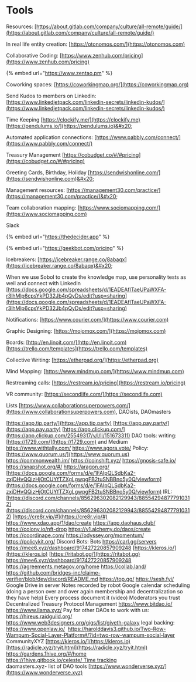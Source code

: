 # Tools

Resources: [https://about.gitlab.com/company/culture/all-remote/guide/](https://about.gitlab.com/company/culture/all-remote/guide/)

In real life entity creation: [https://otonomos.com/](https://otonomos.com)

Collaborative Coding: [https://www.zenhub.com/pricing](https://www.zenhub.com/pricing)

{% embed url="https://www.zentao.pm" %}

Coworking spaces: [https://coworkingmap.org/](https://coworkingmap.org)

Send Kudos to members on Linkedin: [https://www.linkedjetpack.com/linkedin-secrets/linkedin-kudos/](https://www.linkedjetpack.com/linkedin-secrets/linkedin-kudos/)

Time Keeping [https://clockify.me/](https://clockify.me) [https://pendulums.io/](https://pendulums.io)&#x20;

Automated application connections: [https://www.pabbly.com/connect/](https://www.pabbly.com/connect/)

Treasury Management [https://cobudget.co/#/#pricing](https://cobudget.co/#/#pricing)

Greeting Cards, Birthday, Holiday [https://sendwishonline.com/](https://sendwishonline.com)&#x20;

Management resources: [https://management30.com/practice/](https://management30.com/practice/)&#x20;

Team collaboration mapping: [https://www.sociomapping.com/](https://www.sociomapping.com)

Slack

{% embed url="https://thedecider.app" %}

{% embed url="https://geekbot.com/pricing" %}

Icebreakers: [https://icebreaker.range.co/8abaqx](https://icebreaker.range.co/8abaqx)&#x20;

When we use Sobol to create the knowledge map, use personality tests as well and connect with LinkedIn [https://docs.google.com/spreadsheets/d/1EADEAfITaeUPaWXFA-r3lhMlp6cpsYkPD32Jb4pQyDs/edit?usp=sharing](https://docs.google.com/spreadsheets/d/1EADEAfITaeUPaWXFA-r3lhMlp6cpsYkPD32Jb4pQyDs/edit?usp=sharing)

Notifications: [https://www.courier.com/](https://www.courier.com)

Graphic Designing: [https://mojomox.com/](https://mojomox.com)

Boards: [http://en.linoit.com/](http://en.linoit.com) [https://trello.com/templates](https://trello.com/templates)

Collective Writing: [https://etherpad.org/](https://etherpad.org)

Mind Mapping: [https://www.mindmup.com/](https://www.mindmup.com)

Restreaming calls: [https://restream.io/pricing](https://restream.io/pricing)

VR community: [https://secondlife.com/](https://secondlife.com)

Lists [https://www.collaborationsuperpowers.com/](https://www.collaborationsuperpowers.com), DAOists, DAOmasters

[https://app.tip.party/](https://app.tip.party) [https://app.pay.party/](https://app.pay.party)  [https://app.clickup.com/](https://app.clickup.com/25549317/v/l/li/151673311) DAO tools: writing: [https://1729.com/](https://1729.com) and Medium https://www.withtally.com/ https://www.agora.vote/ Policy: [https://www.quorum.us/](https://www.quorum.us) https://commonwealth.im/ https://coinshift.xyz/ https://gnosis-safe.io/ https://snapshot.org/#/ https://aragon.org/ [https://docs.google.com/forms/d/e/1FAIpQLSdbKa2-zxjDHvQQizHjOtCUYfTZXgLgwpgFB2tuSNBBno5y0Q/viewform](https://docs.google.com/forms/d/e/1FAIpQLSdbKa2-zxjDHvQQizHjOtCUYfTZXgLgwpgFB2tuSNBBno5y0Q/viewform) IRL: [https://discord.com/channels/856296302082129943/885542948777910312](https://discord.com/channels/856296302082129943/885542948777910312) [https://cre8r.vip/#](https://cre8r.vip/#) https://www.xdao.app/1/dao/create https://app.daohaus.club/ https://colony.io/nft-drop https://v1.alchemy.do/daos/create https://coordinape.com/ https://odyssey.org/momentum/ https://policykit.org/​ Discord Bots: Bots https://carl.gg/servers https://mee6.xyz/dashboard/917427220857909248  [https://kleros.io/](https://kleros.io) [https://ritabot.gg/](https://ritabot.gg) https://mee6.xyz/dashboard/917427220857909248 https://agreements.metagov.org/home https://collab.land/ https://github.com/bridges-inc/claime-verifier/blob/dev/discord/README.md https://top.gg/ https://sesh.fyi/ Google Drive in server Notes recorded by robot Google calendar scheduling (doing a person over and over again membership and decentralization so they have help) Every process document it (video) Moderators you trust Decentralized Treasury Protocol Management https://www.bitdao.io/ https://www.llama.xyz/​ Pay for other DAOs to work with us: https://hireus.raidguild.org/ https://www.web3designers.org/gigs/list/giveth-galaxy legal backing: https://www.openlaw.io/​ ​ https://harolddavis3.github.io/Two-Row-Wampum-Social-Layer-Platform#/?id=two-row-wampum-social-layer CommunityXYZ [https://kleros.io/](https://kleros.io) [https://radicle.xyz/tryit.html](https://radicle.xyz/tryit.html) [https://gardens.1hive.org/#/home\
https://1hive.gitbook.io/celeste/ Time tracking&#x20;\
](https://gardens.1hive.org/#/homehttps://1hive.gitbook.io/celeste/)daomasters.xyz- list of DAO tools [https://www.wonderverse.xyz/](https://www.wonderverse.xyz)
